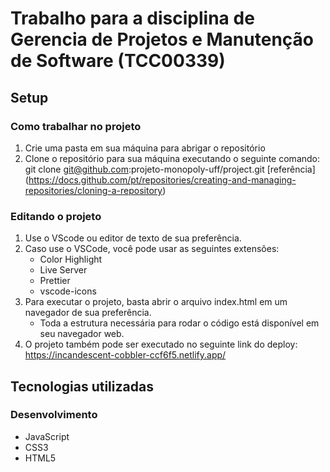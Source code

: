 # Trabalho para a disciplina de Gerencia de Projetos e Manutenção de Software (TCC00339)

## Setup

### Como trabalhar no projeto
1. Crie uma pasta em sua máquina para abrigar o repositório
2. Clone o repositório para sua máquina executando o seguinte comando: 
git clone git@github.com:projeto-monopoly-uff/project.git
[referência] (https://docs.github.com/pt/repositories/creating-and-managing-repositories/cloning-a-repository)

### Editando o projeto
1. Use o VScode ou editor de texto de sua preferência.
2. Caso use o VSCode, você pode usar as seguintes extensões:
    - Color Highlight
    - Live Server
    - Prettier
    - vscode-icons
3. Para executar o projeto, basta abrir o arquivo index.html em um navegador de sua preferência.
    - Toda a estrutura necessária para rodar o código está disponível em seu navegador web.
4. O projeto também pode ser executado no seguinte link do deploy: https://incandescent-cobbler-ccf6f5.netlify.app/

## Tecnologias utilizadas

### Desenvolvimento
- JavaScript
- CSS3
- HTML5
 

